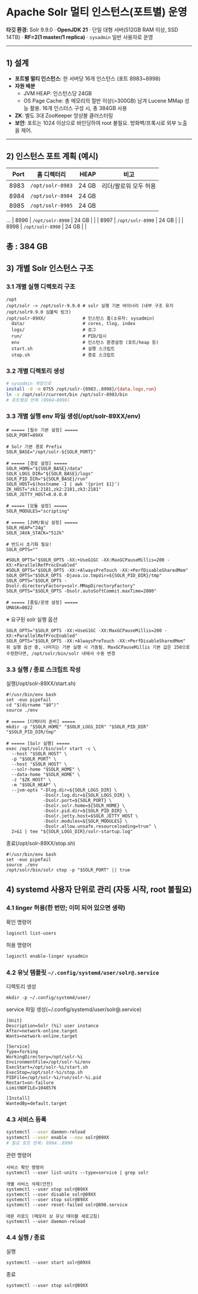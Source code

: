 # Apache Solr 멀티 인스턴스(포트별) 운영 

**타깃 환경:** Solr 9.9.0 · **OpenJDK 21** · 단일 대형 서버(512GB RAM 이상, SSD 14TB) · **RF=2(1 master/1 replica)** · `sysadmin` 일반 사용자로 운영

---

## 1) 설계

* **포트별 멀티 인스턴스**: 한 서버당 16개 인스턴스 (포트 8983~8998)
* **자원 배분**
  * JVM HEAP: 인스턴스당 24GB
  * OS Page Cache: 총 메모리의 절반 이상(>300GB) 남겨 Lucene MMap 성능 활용. 16개 인스터스 구성 시, 총 384GB 사용
* **ZK**: 별도 3대 ZooKeeper 앙상블 클러스터링
* **보안**: 포트는 1024 이상으로 바인딩하여 root 불필요. 방화벽/프록시로 외부 노출을 제어.

---

## 2) 인스턴스 포트 계획 (예시)

| Port | 홈 디렉터리           |  HEAP | 비고           |
| ---: | ---------------- | ----: | ------------ |
| 8983 | `/opt/solr-8983` | 24 GB | 리더/팔로워 모두 허용 |
| 8984 | `/opt/solr-8984` | 24 GB |              |
| 8985 | `/opt/solr-8985` | 24 GB |              |
...
| 8996 | `/opt/solr-8990` | 24 GB |              |
| 8997 | `/opt/solr-8990` | 24 GB |              |
| 8998 | `/opt/solr-8990` | 24 GB |              |

총 : 384 GB
---

## 3) 개별 Solr 인스턴스 구조 
### 3.1 개별 실행 디렉토리 구조
```
/opt
/opt/solr -> /opt/solr-9.9.0 # solr 실행 기본 바이너리 (내부 구조 유지 /opt/solr9.9.0 심볼릭 링크)
/opt/solr-89XX/              # 인스턴스 홈(소유자: sysadmin)
  data/                      # cores, tlog, index
  logs/                      # 로그
  run/                       # PID/임시
  env                        # 인스턴스 환경설정 (포트/heap 등)
  start.sh                   # 실행 스크립트
  stop.sh                    # 종료 스크립트
```

### 3.2 개별 디렉토리 생성
```bash
# sysadmin 계정으로
install -d -m 0755 /opt/solr-{8983..8998}/{data,logs,run}
ln -s /opt/solr/current/bin /opt/solr-8983/bin
# 포트별로 반복 (8984~8998)
```

### 3.3 개별 실행 env 파일 생성(/opt/solr-89XX/env)
```
# ===== [필수 기본 설정] =====
SOLR_PORT=89XX

# Solr 기본 경로 Prefix
SOLR_BASE="/opt/solr-${SOLR_PORT}"

# ===== [경로 설정] =====
SOLR_HOME="${SOLR_BASE}/data"
SOLR_LOGS_DIR="${SOLR_BASE}/logs"
SOLR_PID_DIR="${SOLR_BASE}/run"
SOLR_HOST=$(hostname -I | awk '{print $1}')
ZK_HOST="zk1:2181,zk2:2181,zk3:2181"
SOLR_JETTY_HOST=0.0.0.0

# ===== [모듈 설정] =====
SOLR_MODULES="scripting"

# ===== [JVM/튜닝 설정] =====
SOLR_HEAP="24g"
SOLR_JAVA_STACK="512k"

# 반드시 초기화 필요!
SOLR_OPTS=""

#SOLR_OPTS="$SOLR_OPTS -XX:+UseG1GC -XX:MaxGCPauseMillis=200 -XX:+ParallelRefProcEnabled"
#SOLR_OPTS="$SOLR_OPTS -XX:+AlwaysPreTouch -XX:+PerfDisableSharedMem"
SOLR_OPTS="$SOLR_OPTS -Djava.io.tmpdir=${SOLR_PID_DIR}/tmp"
SOLR_OPTS="$SOLR_OPTS -Dsolr.directoryFactory=solr.MMapDirectoryFactory"
SOLR_OPTS="$SOLR_OPTS -Dsolr.autoSoftCommit.maxTime=2000"

# ===== [품질/운영 설정] =====
UMASK=0022
```
※ 요구된 solr 실행 옵션
```
SOLR_OPTS="$SOLR_OPTS -XX:+UseG1GC -XX:MaxGCPauseMillis=200 -XX:+ParallelRefProcEnabled"
SOLR_OPTS="$SOLR_OPTS -XX:+AlwaysPreTouch -XX:+PerfDisableSharedMem"
위 실행 옵션 중, 나머지는 기본 실행 시 기동됨. MaxGCPauseMillis 기본 값은 250으로 수정한다면, /opt/solr/bin/solr 내에서 수동 변경
```

### 3.3 실행 / 종료 스크립트 작성
실행(/opt/solr-89XX/start.sh)
```
#!/usr/bin/env bash
set -euo pipefail
cd "$(dirname "$0")"
source ./env

# ===== [디렉터리 준비] =====
mkdir -p "$SOLR_HOME" "$SOLR_LOGS_DIR" "$SOLR_PID_DIR" "$SOLR_PID_DIR/tmp"

# ===== [Solr 실행] =====
exec /opt/solr/bin/solr start -c \
  --host "$SOLR_HOST" \
  -p "$SOLR_PORT" \
  --host "$SOLR_HOST" \
  --solr-home "$SOLR_HOME" \
  --data-home "$SOLR_HOME" \
  -z "$ZK_HOST" \
  -m "$SOLR_HEAP" \
  --jvm-opts "-Dlog.dir=${SOLR_LOGS_DIR} \
              -Dsolr.log.dir=${SOLR_LOGS_DIR} \
              -Dsolr.port=${SOLR_PORT} \
              -Dsolr.solr.home=${SOLR_HOME} \
              -Dsolr.pid.dir=${SOLR_PID_DIR} \
              -Dsolr.jetty.host=$SOLR_JETTY_HOST \
              -Dsolr.modules=${SOLR_MODULES} \
              -Dsolr.allow.unsafe.resourceloading=true" \
  2>&1 | tee "${SOLR_LOGS_DIR}/solr-startup.log"
```
종료(/opt/solr-89XX/stop.sh)
```
#!/usr/bin/env bash
set -euo pipefail
source ./env
/opt/solr/bin/solr stop -p "$SOLR_PORT" || true
```


## 4) systemd **사용자 단위**로 관리 (자동 시작, root 불필요)

### 4.1 **linger 허용**(한 번만; 이미 되어 있으면 생략)
확인 명령어
```
loginctl list-users
```
허용 명령어
```bash
loginctl enable-linger sysadmin
```



### 4.2 **유닛 템플릿** `~/.config/systemd/user/solr@.service`
디렉토리 생성
```
mkdir -p ~/.config/systemd/user/
```

service 파일 생성(~/.config/systemd/user/solr@.service)
```
[Unit]
Description=Solr (%i) user instance
After=network-online.target
Wants=network-online.target

[Service]
Type=forking
WorkingDirectory=/opt/solr-%i
EnvironmentFile=/opt/solr-%i/env
ExecStart=/opt/solr-%i/start.sh
ExecStop=/opt/solr-%i/stop.sh
PIDFile=/opt/solr-%i/run/solr-%i.pid
Restart=on-failure
LimitNOFILE=1048576

[Install]
WantedBy=default.target
```

### 4.3 서비스 등록

```bash
systemctl --user daemon-reload
systemctl --user enable --now solr@89XX
# 필요 포트 반복: 8984..8990
```

관련 명령어
```
서비스 확인 명령어
systemctl --user list-units --type=service | grep solr

개별 서비스 삭제(안전)
systemctl --user stop solr@89XX
systemctl --user disable solr@89XX
systemctl --user stop solr@89XX
systemctl --user reset-failed solr@898.service

데몬 리로드 (메모리 상 유닛 테이블 새로고침)
systemctl --user daemon-reload
```

### 4.4 실행 / 종료 
실행
```
systemctl --user start solr@89XX
```
종료
```
systemctl --user stop solr@89XX
```




